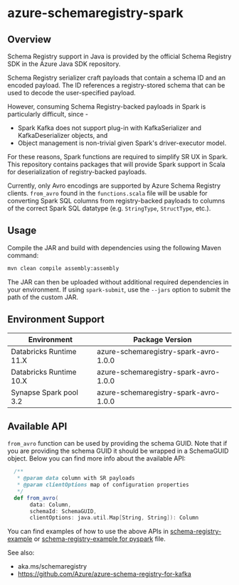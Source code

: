 # azure-schemaregistry-spark

## Overview

Schema Registry support in Java is provided by the official Schema Registry SDK in the Azure Java SDK repository.

Schema Registry serializer craft payloads that contain a schema ID and an encoded payload. The ID references a registry-stored schema that can be used to decode the user-specified payload.

However, consuming Schema Registry-backed payloads in Spark is particularly difficult, since - 
- Spark Kafka does not support plug-in with KafkaSerializer and KafkaDeserializer objects, and
- Object management is non-trivial given Spark's driver-executor model.

For these reasons, Spark functions are required to simplify SR UX in Spark.  This repository contains packages that will provide Spark support in Scala for deserialization of registry-backed payloads.

Currently, only Avro encodings are supported by Azure Schema Registry clients.  `from_avro` found in the `functions.scala` file will be usable for converting Spark SQL columns from registry-backed payloads to columns of the correct Spark SQL datatype (e.g. `StringType`, `StructType`, etc.).

## Usage

Compile the JAR and build with dependencies using the following Maven command:
```bash
mvn clean compile assembly:assembly
```

The JAR can then be uploaded without additional required dependencies in your environment.  If using `spark-submit`, use the `--jars` option to submit the path of the custom JAR.

## Environment Support

| Environment             |Package Version|
|-------------------------|----------------|
| Databricks Runtime 11.X |azure-schemaregistry-spark-avro-1.0.0|
| Databricks Runtime 10.X |azure-schemaregistry-spark-avro-1.0.0|
| Synapse Spark pool 3.2  |azure-schemaregistry-spark-avro-1.0.0|

## Available API

`from_avro` function can be used by providing the schema GUID. Note that if you are providing the schema GUID it should be wrapped in a SchemaGUID object.
Below you can find more info about the available API:

```scala
  /**
   * @param data column with SR payloads
   * @param clientOptions map of configuration properties
   */
  def from_avro(
       data: Column,
       schemaId: SchemaGUID,
       clientOptions: java.util.Map[String, String]): Column
```

You can find examples of how to use the above APIs in [schema-registry-example](docs/schema-registry-example.md) or [schema-registry-example for pyspark](docs/PySpark/schema-registry-example-pyspark.md) file.

See also:
- aka.ms/schemaregistry
- https://github.com/Azure/azure-schema-registry-for-kafka
